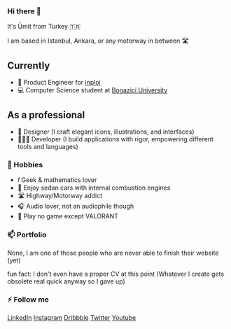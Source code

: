 ### Hi there 👋

It's Ümit from Turkey 🇹🇷

I am based in Istanbul, Ankara, or any motorway in between 🛣️

## Currently

- 🧱 Product Engineer for [inploi](https://www.inploi.com/)
- 💻 Computer Science student at [Bogazici University](https://bogazici.edu.tr/)

## As a professional

- 🎨 Designer (I craft elegant icons, illustrations, and interfaces)
- 👨🏻‍💻 Developer (I build applications with rigor, empowering different tools and languages)

### 🌱 Hobbies

- 𝑓 Geek & mathematics lover
- 🚗 Enjoy sedan cars with internal combustion engines
- 🛣️ Highway/Motorway addict
- 🎧 Audio lover, not an audiophile though
- 👾 Play no game except VALORANT

### 📫 Portfolio

None, I am one of those people who are never able to finish their website (yet)

fun fact: I don't even have a proper CV at this point (Whatever I create gets obsolete real quick anyway so I gave up)

### ⚡ Follow me

[LinkedIn](https://www.linkedin.com/in/umitcanevleksiz/)
[Instagram](https://www.instagram.com/umitcan_07/)
[Dribbble](https://dribbble.com/ucedesign)
[Twitter](https://twitter.com/ucedesign/)
[Youtube](https://www.youtube.com/UmitCanEvleksiz)
